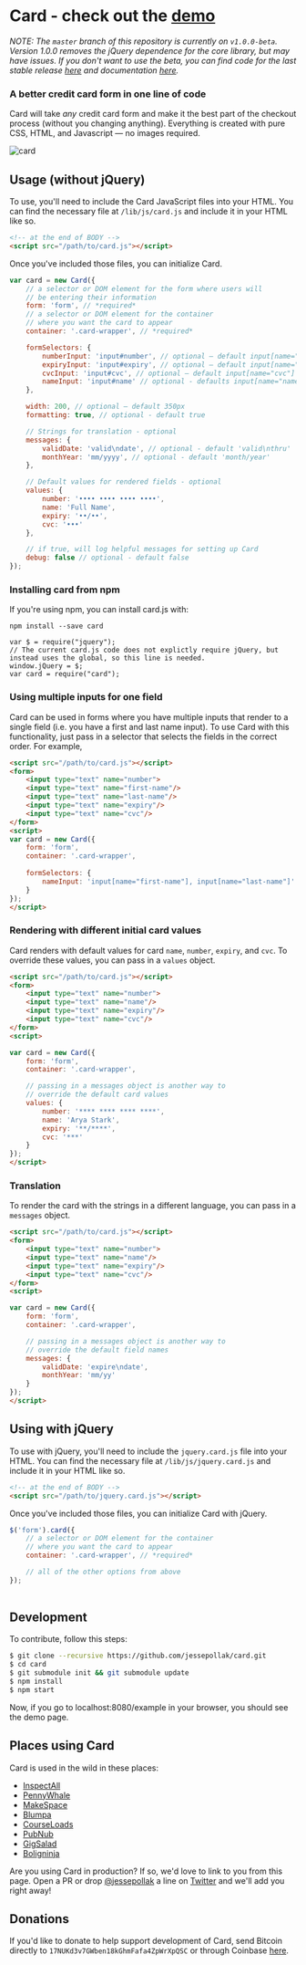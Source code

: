 # Card - check out the **[demo](https://jessepollak.github.io/card)**

*NOTE: The `master` branch of this repository is currently on `v1.0.0-beta`. Version 1.0.0 removes the jQuery dependence for the core library, but may have issues. If you don't want to use the beta, you can find code for the last stable release [here](https://github.com/jessepollak/card/releases/tag/v0.1.4) and documentation [here](https://github.com/jessepollak/card/blob/v0.1.4/README.md).*

### A better credit card form in one line of code

Card will take *any* credit card form and make it the best part of the checkout process (without you changing anything). Everything is created with pure CSS, HTML, and Javascript — no images required.

![card](http://i.imgur.com/qG3TenO.gif)

## Usage (without jQuery)

To use, you'll need to include the Card JavaScript files into your HTML. You can find the necessary file at `/lib/js/card.js` and include it in your HTML like so.

```html
<!-- at the end of BODY -->
<script src="/path/to/card.js"></script>
```

Once you've included those files, you can initialize Card.

```javascript
var card = new Card({
    // a selector or DOM element for the form where users will
    // be entering their information
    form: 'form', // *required*
    // a selector or DOM element for the container
    // where you want the card to appear
    container: '.card-wrapper', // *required*

    formSelectors: {
        numberInput: 'input#number', // optional — default input[name="number"]
        expiryInput: 'input#expiry', // optional — default input[name="expiry"]
        cvcInput: 'input#cvc', // optional — default input[name="cvc"]
        nameInput: 'input#name' // optional - defaults input[name="name"]
    },

    width: 200, // optional — default 350px
    formatting: true, // optional - default true

    // Strings for translation - optional
    messages: {
        validDate: 'valid\ndate', // optional - default 'valid\nthru'
        monthYear: 'mm/yyyy', // optional - default 'month/year'
    },

    // Default values for rendered fields - optional
    values: {
        number: '•••• •••• •••• ••••',
        name: 'Full Name',
        expiry: '••/••',
        cvc: '•••'
    },

    // if true, will log helpful messages for setting up Card
    debug: false // optional - default false
});
```
### Installing card from npm

If you're using npm, you can install card.js with:

    npm install --save card

	var $ = require("jquery");
    // The current card.js code does not explictly require jQuery, but instead uses the global, so this line is needed.
    window.jQuery = $;
    var card = require("card");
    
### Using multiple inputs for one field

Card can be used in forms where you have multiple inputs that render to a single field (i.e. you have a first and last name input). To use Card with this functionality, just pass in a selector that selects the fields in the correct order. For example,

```html
<script src="/path/to/card.js"></script>
<form>
    <input type="text" name="number">
    <input type="text" name="first-name"/>
    <input type="text" name="last-name"/>
    <input type="text" name="expiry"/>
    <input type="text" name="cvc"/>
</form>
<script>
var card = new Card({
    form: 'form',
    container: '.card-wrapper',
    
    formSelectors: {
        nameInput: 'input[name="first-name"], input[name="last-name"]'
    }
});
</script>
```

### Rendering with different initial card values

Card renders with default values for card `name`, `number`, `expiry`, and `cvc`. To override these values, you can pass in a `values` object.

```html
<script src="/path/to/card.js"></script>
<form>
    <input type="text" name="number">
    <input type="text" name="name"/>
    <input type="text" name="expiry"/>
    <input type="text" name="cvc"/>
</form>
<script>

var card = new Card({
    form: 'form',
    container: '.card-wrapper',

    // passing in a messages object is another way to 
    // override the default card values
    values: {
        number: '**** **** **** ****',
        name: 'Arya Stark',
        expiry: '**/****',
        cvc: '***'
    }
});
</script>
```

### Translation

To render the card with the strings in a different language, you can pass in a `messages` object.

```html
<script src="/path/to/card.js"></script>
<form>
    <input type="text" name="number">
    <input type="text" name="name"/>
    <input type="text" name="expiry"/>
    <input type="text" name="cvc"/>
</form>
<script>

var card = new Card({
    form: 'form',
    container: '.card-wrapper',

    // passing in a messages object is another way to 
    // override the default field names
    messages: {
        validDate: 'expire\ndate',
        monthYear: 'mm/yy'
    }
});
</script>
```

## Using with jQuery

To use with jQuery, you'll need to include the `jquery.card.js` file into your HTML. You can find the necessary file at `/lib/js/jquery.card.js` and include it in your HTML like so.

```html
<!-- at the end of BODY -->
<script src="/path/to/jquery.card.js"></script>
```

Once you've included those files, you can initialize Card with jQuery.

```javascript
$('form').card({
    // a selector or DOM element for the container
    // where you want the card to appear
    container: '.card-wrapper', // *required*

    // all of the other options from above
});
   
```

## Development

To contribute, follow this steps:

```bash
$ git clone --recursive https://github.com/jessepollak/card.git
$ cd card
$ git submodule init && git submodule update
$ npm install
$ npm start
```

Now, if you go to localhost:8080/example in your browser, you should see the demo page.

## Places using Card

Card is used in the wild in these places:

* [InspectAll](http://www.inspectall.com/)
* [PennyWhale](https://www.pennywhale.com/)
* [MakeSpace](https://www.makespace.com/)
* [Blumpa](http://www.blumpa.com/)
* [CourseLoads](http://www.courseloads.com/)
* [PubNub](http://pubnub.com/)
* [GigSalad](https://www.gigsalad.com)
* [Boligninja](http://www.boligninja.dk)

Are you using Card in production? If so, we'd love to link to you from this page. Open a PR or drop [@jessepollak](http://twitter.com/jessepollak) a line on [Twitter](http://twitter.com/jessepollak) and we'll add you right away!

## Donations

If you'd like to donate to help support development of Card, send Bitcoin directly to `17NUKd3v7GWben18kGhmFafa4ZpWrXpQSC` or through Coinbase [here](https://coinbase.com/jessepollak).
